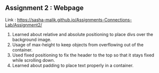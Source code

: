## Assignment 2 : Webpage
Link : https://sasha-malik.github.io/Assignments-Connections-Lab/Assignment2/

1. Learned about relative and absolute positioning to place divs over the background image.
2. Usage of max-height to keep objects from overflowing out of the container.
3. Used fixed positioning to fix the header to the top so that it stays fixed while scrolling down.
4. Learned about padding to place text properly in a container.


